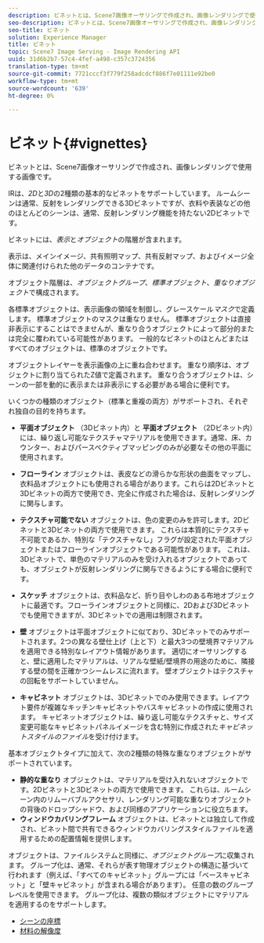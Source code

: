 ```yaml
---
description: ビネットとは、Scene7画像オーサリングで作成され、画像レンダリングで使用する画像です。
seo-description: ビネットとは、Scene7画像オーサリングで作成され、画像レンダリングで使用する画像です。
seo-title: ビネット
solution: Experience Manager
title: ビネット
topic: Scene7 Image Serving - Image Rendering API
uuid: 31d6b2b7-57c4-4fef-a498-c357c3724356
translation-type: tm+mt
source-git-commit: 7721cccf3f779f258adcdcf886f7e01111e92be0
workflow-type: tm+mt
source-wordcount: '639'
ht-degree: 0%

---
```



# ビネット{#vignettes}

ビネットとは、Scene7画像オーサリングで作成され、画像レンダリングで使用する画像です。

IRは、*2D*&#x200B;と&#x200B;*3D*&#x200B;の2種類の基本的なビネットをサポートしています。 ルームシーンは通常、反射をレンダリングできる3Dビネットですが、衣料や表装などの他のほとんどのシーンは、通常、反射レンダリング機能を持たない2Dビネットです。

ビネットには、*表示*&#x200B;と&#x200B;*オブジェクト*&#x200B;の階層が含まれます。

表示は、メインイメージ、共有照明マップ、共有反射マップ、およびイメージ全体に関連付けられた他のデータのコンテナです。

オブジェクト階層は、*オブジェクトグループ*、*標準オブジェクト*、*重なりオブジェクト*&#x200B;で構成されます。

各標準オブジェクトは、表示画像の領域を制御し、グレースケール&#x200B;*マスク*&#x200B;で定義します。 標準オブジェクトのマスクは重なりません。 標準オブジェクトは直接非表示にすることはできませんが、重なり合うオブジェクトによって部分的または完全に覆われている可能性があります。 一般的なビネットのほとんどまたはすべてのオブジェクトは、標準のオブジェクトです。

オブジェクトレイヤーを表示画像の上に重ね合わせます。 重なり順序は、オブジェクトに割り当てられたZ値で定義されます。 重なり合うオブジェクトは、シーンの一部を動的に表示または非表示にする必要がある場合に便利です。

いくつかの種類のオブジェクト（標準と重複の両方）がサポートされ、それぞれ独自の目的を持ちます。

* **平面オブジェクト** （3Dビネット内）と **平面オブジェクト** （2Dビネット内）には、繰り返し可能なテクスチャマテリアルを使用できます。通常、床、カウンター、およびパースペクティブマッピングのみが必要なその他の平面に使用されます。

* **フローライン** オブジェクトは、表皮などの滑らかな形状の曲面をマップし、衣料品オブジェクトにも使用される場合があります。これらは2Dビネットと3Dビネットの両方で使用でき、完全に作成された場合は、反射レンダリングに関与します。
* **テクスチャ可能でない** オブジェクトは、色の変更のみを許可します。2Dビネットと3Dビネットの両方で使用できます。 これらは本質的にテクスチャ不可能であるか、特別な「テクスチャなし」フラグが設定された平面オブジェクトまたはフローラインオブジェクトである可能性があります。 これは、3Dビネットで、単色のマテリアルのみを受け入れるオブジェクトであっても、オブジェクトが反射レンダリングに関与できるようにする場合に便利です。
* **スケッチ** オブジェクトは、衣料品など、折り目やしわのある布地オブジェクトに最適です。フローラインオブジェクトと同様に、2Dおよび3Dビネットでも使用できますが、3Dビネットでの適用は制限されます。
* **壁** オブジェクトは平面オブジェクトに似ており、3Dビネットでのみサポートされます。2つの異なる壁仕上げ（上と下）と最大3つの壁境界マテリアルを適用できる特別なレイアウト情報があります。 適切にオーサリングすると、壁に適用したマテリアルは、リアルな壁紙/壁境界の用途のために、隣接する壁の間を正確かつシームレスに流れます。 壁オブジェクトはテクスチャの回転をサポートしていません。
* **キャビネット** オブジェクトは、3Dビネットでのみ使用できます。レイアウト要件が複雑なキッチンキャビネットやバスキャビネットの作成に使用されます。 キャビネットオブジェクトは、繰り返し可能なテクスチャと、サイズ変更可能なキャビネットパネルイメージを含む特別に作成された&#x200B;*キャビネットスタイルのファイル*&#x200B;を受け付けます。

基本オブジェクトタイプに加えて、次の2種類の特殊な重なりオブジェクトがサポートされています。

* **静的な重なり** オブジェクトは、マテリアルを受け入れないオブジェクトです。2Dビネットと3Dビネットの両方で使用できます。 これらは、ルームシーン内のリムーバブルアクセサリ、レンダリング可能な重なりオブジェクトの背後のドロップシャドウ、および同様のアプリケーションに役立ちます。
* **ウィンドウカバリングフレーム** オブジェクトは、ビネットとは独立して作成され、ビネット間で共有できるウィンドウカバリングスタイルファイルを適用するための配置情報を提供します。

オブジェクトは、ファイルシステムと同様に、*オブジェクトグループ*&#x200B;に収集されます。 グループ化は、通常、それらが表す物理オブジェクトの構造に基づいて行われます（例えば、「すべてのキャビネット」グループには「ベースキャビネット」と「壁キャビネット」が含まれる場合があります）。 任意の数のグループレベルを使用できます。 グループ化は、複数の類似オブジェクトにマテリアルを適用するのをサポートします。

* [シーンの座標](c-ir-scene-coordinates.md)
* [材料の解像度](c-ir-material-resolution.md)
